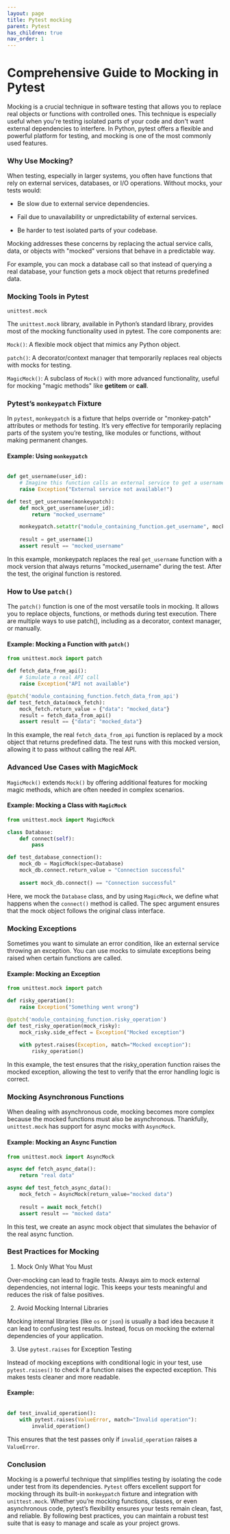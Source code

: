 ```yaml
---
layout: page
title: Pytest mocking
parent: Pytest
has_children: true
nav_order: 1
---
```


# Comprehensive Guide to Mocking in Pytest


Mocking is a crucial technique in software testing that allows you to replace real objects or functions with controlled ones. This technique is especially useful when you're testing isolated parts of your code and don't want external dependencies to interfere. In Python, pytest offers a flexible and powerful platform for testing, and mocking is one of the most commonly used features.
  

### Why Use Mocking?

When testing, especially in larger systems, you often have functions that rely on external services, databases, or I/O operations. Without mocks, your tests would:


* Be slow due to external service dependencies.

* Fail due to unavailability or unpredictability of external services.

* Be harder to test isolated parts of your codebase.


Mocking addresses these concerns by replacing the actual service calls, data, or objects with "mocked" versions that behave in a predictable way.

For example, you can mock a database call so that instead of querying a real database, your function gets a mock object that returns predefined data.
  

### Mocking Tools in Pytest


`unittest.mock`

The `unittest.mock` library, available in Python’s standard library, provides most of the mocking functionality used in pytest. The core components are:
  

`Mock()`: A flexible mock object that mimics any Python object.

`patch()`: A decorator/context manager that temporarily replaces real objects with mocks for testing.

`MagicMock()`: A subclass of `Mock()` with more advanced functionality, useful for mocking "magic methods" like __getitem__ or __call__.

### Pytest’s `monkeypatch` Fixture

In `pytest`, `monkeypatch` is a fixture that helps override or "monkey-patch" attributes or methods for testing. It’s very effective for temporarily replacing parts of the system you’re testing, like modules or functions, without making permanent changes.


#### Example: Using `monkeypatch`

```python

def get_username(user_id):
    # Imagine this function calls an external service to get a username
    raise Exception("External service not available!")

def test_get_username(monkeypatch):
    def mock_get_username(user_id):
        return "mocked_username"

    monkeypatch.setattr("module_containing_function.get_username", mock_get_username)
    
    result = get_username(1)
    assert result == "mocked_username"

```
  

In this example, monkeypatch replaces the real `get_username` function with a mock version that always returns "mocked_username" during the test. After the test, the original function is restored.

### How to Use `patch()`

The `patch()` function is one of the most versatile tools in mocking. It allows you to replace objects, functions, or methods during test execution. There are multiple ways to use patch(), including as a decorator, context manager, or manually.

#### Example: Mocking a Function with `patch()`

```python
from unittest.mock import patch

def fetch_data_from_api():
    # Simulate a real API call
    raise Exception("API not available")

@patch('module_containing_function.fetch_data_from_api')
def test_fetch_data(mock_fetch):
    mock_fetch.return_value = {"data": "mocked_data"}
    result = fetch_data_from_api()
    assert result == {"data": "mocked_data"}
```

In this example, the real `fetch_data_from_api` function is replaced by a mock object that returns predefined data. The test runs with this mocked version, allowing it to pass without calling the real API.


### Advanced Use Cases with MagicMock

`MagicMock()` extends `Mock()` by offering additional features for mocking magic methods, which are often needed in complex scenarios.


#### Example: Mocking a Class with `MagicMock`

```python
from unittest.mock import MagicMock

class Database:
    def connect(self):
        pass

def test_database_connection():
    mock_db = MagicMock(spec=Database)
    mock_db.connect.return_value = "Connection successful"
    
    assert mock_db.connect() == "Connection successful"
```

Here, we mock the `Database` class, and by using `MagicMock`, we define what happens when the `connect()` method is called. The spec argument ensures that the mock object follows the original class interface.

### Mocking Exceptions

Sometimes you want to simulate an error condition, like an external service throwing an exception. You can use mocks to simulate exceptions being raised when certain functions are called.

#### Example: Mocking an Exception

```python
from unittest.mock import patch

def risky_operation():
    raise Exception("Something went wrong")

@patch('module_containing_function.risky_operation')
def test_risky_operation(mock_risky):
    mock_risky.side_effect = Exception("Mocked exception")
    
    with pytest.raises(Exception, match="Mocked exception"):
        risky_operation()

```

In this example, the test ensures that the risky_operation function raises the mocked exception, allowing the test to verify that the error handling logic is correct.

### Mocking Asynchronous Functions

When dealing with asynchronous code, mocking becomes more complex because the mocked functions must also be asynchronous. Thankfully, `unittest.mock` has support for async mocks with `AsyncMock`.


#### Example: Mocking an Async Function

```python
from unittest.mock import AsyncMock

async def fetch_async_data():
    return "real data"

async def test_fetch_async_data():
    mock_fetch = AsyncMock(return_value="mocked data")
    
    result = await mock_fetch()
    assert result == "mocked data"
```

In this test, we create an async mock object that simulates the behavior of the real async function.
  

### Best Practices for Mocking

1. Mock Only What You Must

Over-mocking can lead to fragile tests. Always aim to mock external dependencies, not internal logic. This keeps your tests meaningful and reduces the risk of false positives.


2. Avoid Mocking Internal Libraries

Mocking internal libraries (like `os` or `json`) is usually a bad idea because it can lead to confusing test results. Instead, focus on mocking the external dependencies of your application.


3. Use `pytest.raises` for Exception Testing

Instead of mocking exceptions with conditional logic in your test, use `pytest.raises()` to check if a function raises the expected exception. This makes tests cleaner and more readable.

#### Example:

```python

def test_invalid_operation():
    with pytest.raises(ValueError, match="Invalid operation"):
        invalid_operation()
```

This ensures that the test passes only if `invalid_operation` raises a `ValueError`.

### Conclusion

Mocking is a powerful technique that simplifies testing by isolating the code under test from its dependencies. `Pytest` offers excellent support for mocking through its built-in `monkeypatch` fixture and integration with `unittest.mock`. Whether you’re mocking functions, classes, or even asynchronous code, pytest’s flexibility ensures your tests remain clean, fast, and reliable. By following best practices, you can maintain a robust test suite that is easy to manage and scale as your project grows.
